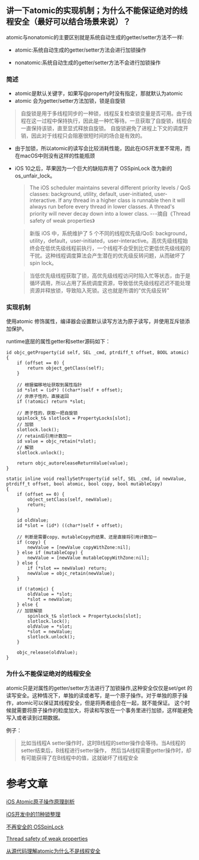 ## 讲一下atomic的实现机制；为什么不能保证绝对的线程安全（最好可以结合场景来说）？


atomic与nonatomic的主要区别就是系统自动生成的getter/setter方法不一样:

- atomic:系统自动生成的getter/setter方法会进行加锁操作

- nonatomic:系统自动生成的getter/setter方法不会进行加锁操作

### 简述
- atomic是默认关键字，如果写@property时没有指定，那就默认为atomic
- atomic 会为getter/setter方法加锁，锁是自旋锁
> 自旋锁是用于多线程同步的一种锁，线程反复检查锁变量是否可用。由于线程在这一过程中保持执行，因此是一种忙等待。一旦获取了自旋锁，线程会一直保持该锁，直至显式释放自旋锁。 自旋锁避免了进程上下文的调度开销，因此对于线程只会阻塞很短时间的场合是有效的。
- 由于加锁，所以atomic的读写会比较消耗性能，因此在iOS开发里不常用，而在macOS中则没有这样的性能瓶颈
- iOS 10之后，苹果因为一个巨大的缺陷弃用了 OSSpinLock 改为新的 os_unfair_lock。
    >The iOS scheduler maintains several different priority levels / QoS classes: background, utility, default, user-initiated, user-interactive. 
    >If any thread in a higher class is runnable then it will always run before every thread in lower classes.
    >A thread's priority will never decay down into a lower class. ---摘自《Thread safety of weak properties》

    >新版 iOS 中，系统维护了 5 个不同的线程优先级/QoS: background，utility，default，user-initiated，user-interactive。高优先级线程始终会在低优先级线程前执行，一个线程不会受到比它更低优先级线程的干扰。这种线程调度算法会产生潜在的优先级反转问题，从而破坏了 spin lock。
    
    >当低优先级线程获取了锁，高优先级线程访问时陷入忙等状态，由于是循环调用，所以占用了系统调度资源，导致低优先级线程迟迟不能处理资源并释放锁，导致陷入死锁。这也就是所谓的"优先级反转"


### 实现机制
使用atomic 修饰属性，编译器会设置默认读写方法为原子读写，并使用互斥锁添加保护。

runtime底层的属性getter和setter源码如下：

```
id objc_getProperty(id self, SEL _cmd, ptrdiff_t offset, BOOL atomic) {
    if (offset == 0) {
        return object_getClass(self);
    }

    // 根据偏移地址获取到属性指针
    id *slot = (id*) ((char*)self + offset);
    // 非原子性的，直接返回
    if (!atomic) return *slot;
        
    // 原子性的，获取一把自旋锁
    spinlock_t& slotlock = PropertyLocks[slot];
    // 加锁
    slotlock.lock();
    // retain后引用计数加一
    id value = objc_retain(*slot);
    // 解锁
    slotlock.unlock();
    
    return objc_autoreleaseReturnValue(value);
}
```

```
static inline void reallySetProperty(id self, SEL _cmd, id newValue, ptrdiff_t offset, bool atomic, bool copy, bool mutableCopy)
{
    if (offset == 0) {
        object_setClass(self, newValue);
        return;
    }

    id oldValue;
    id *slot = (id*) ((char*)self + offset);

    // 判断是需要copy、mutableCopy的结果、还是直接将引用计数加一
    if (copy) {
        newValue = [newValue copyWithZone:nil];
    } else if (mutableCopy) {
        newValue = [newValue mutableCopyWithZone:nil];
    } else {
        if (*slot == newValue) return;
        newValue = objc_retain(newValue);
    }

    if (!atomic) {
        oldValue = *slot;
        *slot = newValue;
    } else {
    // 加锁解锁
        spinlock_t& slotlock = PropertyLocks[slot];
        slotlock.lock();
        oldValue = *slot;
        *slot = newValue;        
        slotlock.unlock();
    }

    objc_release(oldValue);
}
```

### 为什么不能保证绝对的线程安全

atomic只是对属性的getter/setter方法进行了加锁操作,这种安全仅仅是set/get 的读写安全。这种情况下，单独的读或者写，是一个原子操作。对于单独的原子操作，atomic可以保证其线程安全，但是将两者组合在一起，就不能保证。
这个时候就需要将原子操作的粒度加大，将读和写放在一个事务里进行加锁，这样能避免写入或者读到过期数据。

例子：

>比如当线程A setter操作时，这时B线程的setter操作会等待。当A线程的setter结束后，B线程进行setter操作，
然后当A线程需要getter操作时，却有可能获得了在B线程中的值，这就破坏了线程安全





# 参考文章
[iOS Atomic原子操作原理剖析](https://www.jianshu.com/p/740ec0c85e97)

[iOS开发中的11种锁整理](https://www.jianshu.com/p/c4175c51e18a)

[不再安全的 OSSpinLock](https://blog.ibireme.com/2016/01/16/spinlock_is_unsafe_in_ios/)

[Thread safety of weak properties](https://lists.swift.org/pipermail/swift-dev/Week-of-Mon-20151214/000372.html)

[从源代码理解atomic为什么不是线程安全](https://cloud.tencent.com/developer/article/1445940)